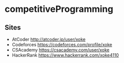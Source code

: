 # competitiveProgramming

## Sites
 - AtCoder http://atcoder.jp/user/xoke
 - Codeforces https://codeforces.com/profile/xoke
 - CSAcademy https://csacademy.com/user/xoke
 - HackerRank https://www.hackerrank.com/xoke4110
